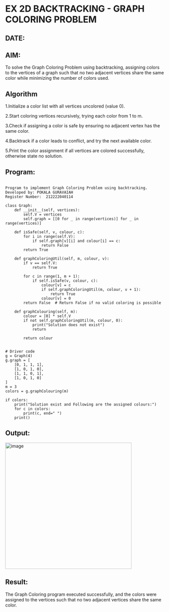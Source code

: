 # EX 2D BACKTRACKING - GRAPH COLORING PROBLEM
## DATE:
## AIM:
To solve the Graph Coloring Problem using backtracking, assigning colors to the vertices of a graph such that no two adjacent vertices share the same color while minimizing the number of colors used.



## Algorithm

1.Initialize a color list with all vertices uncolored (value 0). 

2.Start coloring vertices recursively, trying each color from 1 to m. 

3.Check if assigning a color is safe by ensuring no adjacent vertex has the same color.

4.Backtrack if a color leads to conflict, and try the next available color.

5.Print the color assignment if all vertices are colored successfully, otherwise state no solution.

## Program:
~~~

Program to implement Graph Coloring Problem using backtracking.
Developed by: POKALA GURAVAIAH
Register Number:  212222040114

class Graph:
    def __init__(self, vertices):
        self.V = vertices
        self.graph = [[0 for _ in range(vertices)] for _ in range(vertices)]

    def isSafe(self, v, colour, c):
        for i in range(self.V):
            if self.graph[v][i] and colour[i] == c:
                return False
        return True

    def graphColoringUtil(self, m, colour, v):
        if v == self.V:
            return True

        for c in range(1, m + 1):
            if self.isSafe(v, colour, c):
                colour[v] = c
                if self.graphColoringUtil(m, colour, v + 1):
                    return True
                colour[v] = 0
        return False  # Return False if no valid coloring is possible

    def graphColouring(self, m):
        colour = [0] * self.V
        if not self.graphColoringUtil(m, colour, 0):
            print("Solution does not exist")
            return
        
        return colour
            

# Driver code
g = Graph(4)
g.graph = [
    [0, 1, 1, 1],
    [1, 0, 1, 0],
    [1, 1, 0, 1],
    [1, 0, 1, 0]
]
m = 3
colors = g.graphColouring(m)

if colors:
    print("Solution exist and Following are the assigned colours:")
    for c in colors:
        print(c, end=" ")
    print()

~~~
## Output:

<img width="400" alt="image" src="https://github.com/user-attachments/assets/ab15e877-a207-4745-9f40-65aeaf9eb8f3" />

## Result:
The Graph Coloring program executed successfully, and the colors were assigned to the vertices such that no two adjacent vertices share the same color.
